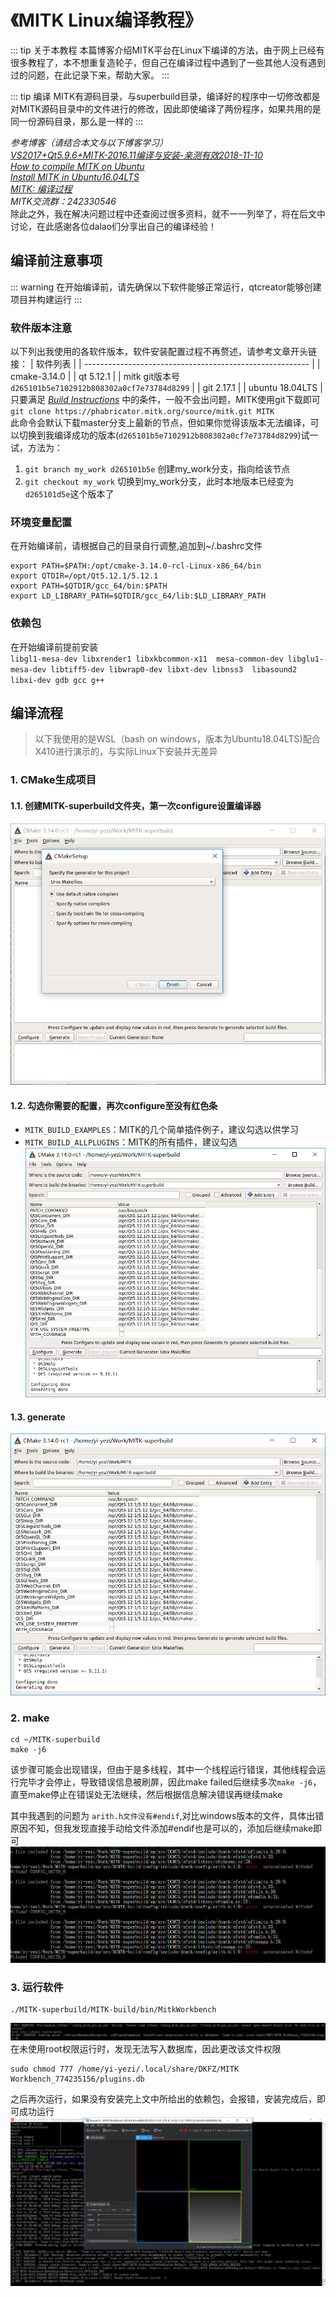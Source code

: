 # 《MITK Linux编译教程》
::: tip 关于本教程
本篇博客介绍MITK平台在Linux下编译的方法，由于网上已经有很多教程了，本不想重复造轮子，但自己在编译过程中遇到了一些其他人没有遇到过的问题，在此记录下来，帮助大家。
:::

::: tip 编译
MITK有源码目录，与superbuild目录，编译好的程序中一切修改都是对MITK源码目录中的文件进行的修改，因此即使编译了两份程序，如果共用的是同一份源码目录，那么是一样的
:::

*参考博客（请结合本文与以下博客学习）<br/>*
*[VS2017+Qt5.9.6+MITK-2016.11编译与安装-亲测有效2018-11-10](https://blog.csdn.net/qq_26477745/article/details/83934163)<br/>*
*[How to compile MITK on Ubuntu](https://neurita.github.io/how_to_compile_mitk_on_ubuntu)<br/>*
*[Install MITK in Ubuntu16.04LTS](https://wangchi.art/2017/03/09/Install-MITK-in-Ubuntu16-04LTS/)<br/>*
*[MITK: 编译过程](http://blog.51cto.com/weiyuqingcheng/2347996)<br/>*
*MITK交流群：242330546<br/>*
除此之外，我在解决问题过程中还查阅过很多资料，就不一一列举了，将在后文中讨论，在此感谢各位dalao们分享出自己的编译经验！<br/>

## 编译前注意事项
::: warning 
在开始编译前，请先确保以下软件能够正常运行，qtcreator能够创建项目并构建运行
:::

### 软件版本注意
以下列出我使用的各软件版本，软件安装配置过程不再赘述，请参考文章开头链接：
| 软件列表                                                 |
| -------------------------------------------------------- |
| cmake-3.14.0                                             |
| qt 5.12.1                                                |
| mitk git版本号`d265101b5e7102912b808302a0cf7e73784d8299` |
| git 2.17.1                                               |
| ubuntu 18.04LTS                                          |
只要满足
*[Build Instructions](http://docs.mitk.org/2018.04/BuildInstructionsPage.html)*
中的条件，一般不会出问题，MITK使用git下载即可<br/>
`git clone https://phabricator.mitk.org/source/mitk.git MITK`<br/>
此命令会默认下载master分支上最新的节点，但如果你觉得该版本无法编译，可以切换到我编译成功的版本(`d265101b5e7102912b808302a0cf7e73784d8299`)试一试，方法为：<br/>
1. `git branch my_work d265101b5e` 创建my_work分支，指向给该节点<br/>
2. `git checkout my_work` 切换到my_work分支，此时本地版本已经变为`d265101d5e`这个版本了<br/>

### 环境变量配置
在开始编译前，请根据自己的目录自行调整,追加到~/.bashrc文件
```
export PATH=$PATH:/opt/cmake-3.14.0-rcl-Linux-x86_64/bin
export QTDIR=/opt/Qt5.12.1/5.12.1
export PATH=$QTDIR/gcc_64/bin:$PATH
export LD_LIBRARY_PATH=$QTDIR/gcc_64/lib:$LD_LIBRARY_PATH 
```

### 依赖包
在开始编译前提前安装<br/>
`libgl1-mesa-dev libxrender1 libxkbcommon-x11  mesa-common-dev libglu1-mesa-dev libtiff5-dev libwrap0-dev libxt-dev libnss3  libasound2 libxi-dev gdb gcc g++ `


## 编译流程
> 以下我使用的是WSL（bash on windows，版本为Ubuntu18.04LTS)配合X410进行演示的，与实际Linux下安装并无差异
### 1. CMake生成项目
#### 1.1. 创建MITK-superbuild文件夹，第一次configure设置编译器
![](../../assets/img/mitk_12.png)

#### 1.2. 勾选你需要的配置，再次configure至没有红色条
* `MITK_BUILD_EXAMPLES`：MITK的几个简单插件例子，建议勾选以供学习
* `MITK_BUILD_ALLPLUGINS`：MITK的所有插件，建议勾选
![](../../assets/img/mitk_13.png)

#### 1.3. generate
![](../../assets/img/mitk_14.png)

### 2. make
```
cd ~/MITK-superbuild
make -j6
```
该步骤可能会出现错误，但由于是多线程，其中一个线程运行错误，其他线程会运行完毕才会停止，导致错误信息被刷屏，因此make failed后继续多次`make -j6`，直至make停止在错误处无法继续，然后根据信息解决错误再继续make

其中我遇到的问题为 `arith.h文件没有#endif`,对比windows版本的文件，具体出错原因不知，但我发现直接手动给文件添加#endif也是可以的，添加后继续make即可
![](../../assets/img/mitk_15.png)


### 3. 运行软件
```
./MITK-superbuild/MITK-build/bin/MitkWorkbench
```
![](../../assets/img/mitk_16.png)
在未使用root权限运行时，发现无法写入数据库，因此更改该文件权限
```
sudo chmod 777 /home/yi-yezi/.local/share/DKFZ/MITK Workbench_774235156/plugins.db
```
之后再次运行，如果没有安装完上文中所给出的依赖包，会报错，安装完成后，即可成功运行
![](../../assets/img/mitk_17.png)

